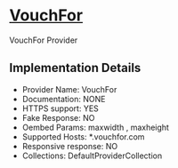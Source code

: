 # [VouchFor](https://*.vouchfor.com)

VouchFor Provider

## Implementation Details

- Provider
Name: VouchFor
- Documentation: NONE
- HTTPS support: YES
- Fake Response: NO
- Oembed Params: maxwidth , maxheight
- Supported Hosts: *.vouchfor.com
- Responsive response: NO
- Collections: DefaultProviderCollection


